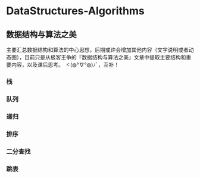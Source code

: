 # DataStructures-Algorithms
## 数据结构与算法之美 
主要汇总数据结构和算法的中心思想，后期或许会增加其他内容（文字说明或者动态图），目前只是从极客王争的『数据结构与算法之美』文章中提取主要结构和重要内容，以及课后思考。
ヾ(◍°∇°◍)ﾉﾞ，互补！

### 栈

### 队列

### 递归

### 排序

### 二分查找

### 跳表
